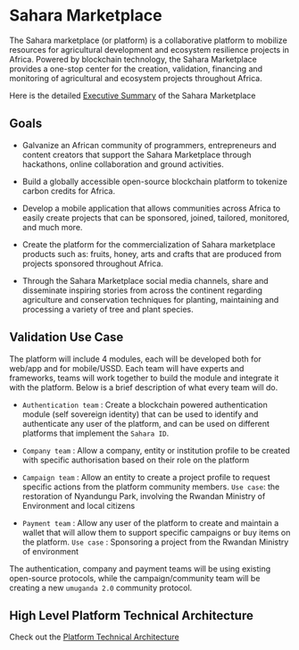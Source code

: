 # Sahara Marketplace

The Sahara marketplace (or platform) is a collaborative platform to mobilize resources for
agricultural development and ecosystem resilience projects in Africa.
Powered by blockchain technology, the Sahara Marketplace provides a one-stop center for
the creation, validation, financing and monitoring of agricultural and ecosystem projects
throughout Africa.

Here is the detailed [Executive Summary](./executive_summary.md) of the Sahara Marketplace

## Goals

* Galvanize an African community of programmers, entrepreneurs and content creators that support the Sahara Marketplace through hackathons, online collaboration and ground activities.

* Build a globally accessible open-source blockchain platform to tokenize carbon credits for Africa.

* Develop a mobile application that allows communities across Africa to easily create projects that can be sponsored, joined, tailored, monitored, and much more.

* Create the platform for the commercialization of Sahara marketplace products such as: fruits, honey, arts and crafts that are produced from projects sponsored throughout Africa.

* Through the Sahara Marketplace social media channels, share and disseminate inspiring stories from across the continent regarding agriculture and conservation techniques for planting, maintaining and processing a variety of tree and plant species.

## Validation Use Case

The platform will include 4 modules, each will be developed both for web/app and for mobile/USSD. Each team will have experts and frameworks, teams will work together to build the module and integrate it with the platform. Below is a brief description of what every team will do.

* ``Authentication team`` : Create a blockchain powered authentication module (self sovereign identity) that can be used to identify and authenticate any user of the platform, and can be used on different platforms that implement the ``Sahara ID``.

* ``Company team`` : Allow a company, entity or institution profile to be created with specific authorisation based on their role on the platform

* ``Campaign team`` : Allow an entity to create a project profile to request specific actions from the platform community members. ``Use case``: the restoration of Nyandungu Park, involving the Rwandan Ministry of Environment and local citizens

* ``Payment team`` : Allow any user of the platform to create and maintain a wallet that will allow them to support specific campaigns or buy items on the platform. ``Use case`` : Sponsoring a project from the Rwandan Ministry of environment

The authentication, company and payment teams will be using existing open-source protocols, while the campaign/community team will be creating a new ``umuganda 2.0`` community protocol.

## High Level Platform Technical Architecture

Check out the [Platform Technical Architecture](./high_level_architecture.md)

